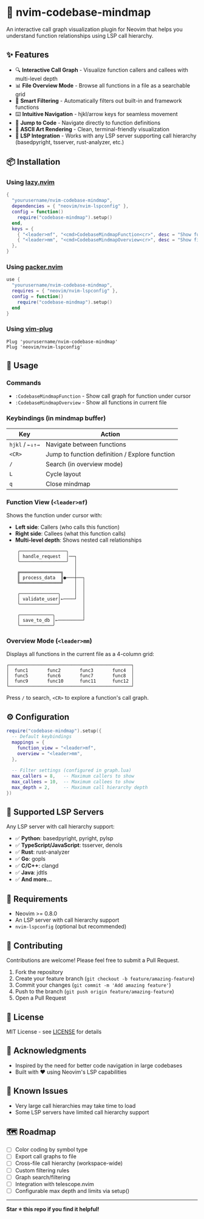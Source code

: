 # 🧠 nvim-codebase-mindmap

An interactive call graph visualization plugin for Neovim that helps you understand function relationships using LSP call hierarchy.

## ✨ Features

- 🔍 **Interactive Call Graph** - Visualize function callers and callees with multi-level depth
- 📊 **File Overview Mode** - Browse all functions in a file as a searchable grid
- 🎯 **Smart Filtering** - Automatically filters out built-in and framework functions
- ⌨️ **Intuitive Navigation** - hjkl/arrow keys for seamless movement
- 🚀 **Jump to Code** - Navigate directly to function definitions
- 🎨 **ASCII Art Rendering** - Clean, terminal-friendly visualization
- 🔧 **LSP Integration** - Works with any LSP server supporting call hierarchy (basedpyright, tsserver, rust-analyzer, etc.)

## 📦 Installation

### Using [lazy.nvim](https://github.com/folke/lazy.nvim)

```lua
{
  "yourusername/nvim-codebase-mindmap",
  dependencies = { "neovim/nvim-lspconfig" },
  config = function()
    require("codebase-mindmap").setup()
  end,
  keys = {
    { "<leader>mf", "<cmd>CodebaseMindmapFunction<cr>", desc = "Show function call graph" },
    { "<leader>mm", "<cmd>CodebaseMindmapOverview<cr>", desc = "Show file overview" },
  },
}
```

### Using [packer.nvim](https://github.com/wbthomason/packer.nvim)

```lua
use {
  "yourusername/nvim-codebase-mindmap",
  requires = { "neovim/nvim-lspconfig" },
  config = function()
    require("codebase-mindmap").setup()
  end
}
```

### Using [vim-plug](https://github.com/junegunn/vim-plug)

```vim
Plug 'yourusername/nvim-codebase-mindmap'
Plug 'neovim/nvim-lspconfig'
```

## 🚀 Usage

### Commands

- `:CodebaseMindmapFunction` - Show call graph for function under cursor
- `:CodebaseMindmapOverview` - Show all functions in current file

### Keybindings (in mindmap buffer)

| Key | Action |
|-----|--------|
| `hjkl` / `←↓↑→` | Navigate between functions |
| `<CR>` | Jump to function definition / Explore function |
| `/` | Search (in overview mode) |
| `L` | Cycle layout |
| `q` | Close mindmap |

### Function View (`<leader>mf`)

Shows the function under cursor with:
- **Left side**: Callers (who calls this function)
- **Right side**: Callees (what this function calls)
- **Multi-level depth**: Shows nested call relationships

```
    ╭─────────────────╮
    │ handle_request  │──┐
    ╰─────────────────╯  │
                         │
    ╔═══════════════╗    │
    ║ process_data  ║●───┼──┐
    ╚═══════════════╝    │  │
                         │  │
    ╭──────────────╮     │  │
    │ validate_user│←────┘  │
    ╰──────────────╯        │
                            │
    ╭────────────╮          │
    │ save_to_db │←─────────┘
    ╰────────────╯
```

### Overview Mode (`<leader>mm`)

Displays all functions in the current file as a 4-column grid:

```
┌─────────────────────────────────────────────┐
│  func1       func2       func3       func4  │
│  func5       func6       func7       func8  │
│  func9       func10      func11      func12 │
└─────────────────────────────────────────────┘
```

Press `/` to search, `<CR>` to explore a function's call graph.

## ⚙️ Configuration

```lua
require("codebase-mindmap").setup({
  -- Default keybindings
  mappings = {
    function_view = "<leader>mf",
    overview = "<leader>mm",
  },
  
  -- Filter settings (configured in graph.lua)
  max_callers = 8,   -- Maximum callers to show
  max_callees = 10,  -- Maximum callees to show
  max_depth = 2,     -- Maximum call hierarchy depth
})
```

## 🎯 Supported LSP Servers

Any LSP server with call hierarchy support:

- ✅ **Python**: basedpyright, pyright, pylsp
- ✅ **TypeScript/JavaScript**: tsserver, denols
- ✅ **Rust**: rust-analyzer
- ✅ **Go**: gopls
- ✅ **C/C++**: clangd
- ✅ **Java**: jdtls
- ✅ **And more...**

## 🔧 Requirements

- Neovim >= 0.8.0
- An LSP server with call hierarchy support
- `nvim-lspconfig` (optional but recommended)

## 🤝 Contributing

Contributions are welcome! Please feel free to submit a Pull Request.

1. Fork the repository
2. Create your feature branch (`git checkout -b feature/amazing-feature`)
3. Commit your changes (`git commit -m 'Add amazing feature'`)
4. Push to the branch (`git push origin feature/amazing-feature`)
5. Open a Pull Request

## 📝 License

MIT License - see [LICENSE](LICENSE) for details

## 🙏 Acknowledgments

- Inspired by the need for better code navigation in large codebases
- Built with ❤️ using Neovim's LSP capabilities

## 🐛 Known Issues

- Very large call hierarchies may take time to load
- Some LSP servers have limited call hierarchy support

## 🗺️ Roadmap

- [ ] Color coding by symbol type
- [ ] Export call graphs to file
- [ ] Cross-file call hierarchy (workspace-wide)
- [ ] Custom filtering rules
- [ ] Graph search/filtering
- [ ] Integration with telescope.nvim
- [ ] Configurable max depth and limits via setup()

---

**Star ⭐ this repo if you find it helpful!**
